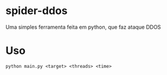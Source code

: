 # spider-ddos
 Uma simples ferramenta feita em python, que faz ataque DDOS

# Uso
```python main.py <target> <threads> <time>```